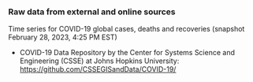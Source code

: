 ### Raw data from external and online sources

Time series for COVID-19 global cases, deaths and recoveries (snapshot February 28, 2023, 4:25 PM EST)
- COVID-19 Data Repository by the Center for Systems Science and Engineering (CSSE) at Johns Hopkins University: https://github.com/CSSEGISandData/COVID-19/